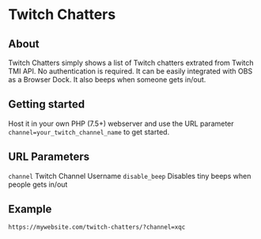 # Twitch Chatters

## About

Twitch Chatters simply shows a list of Twitch chatters extrated from Twitch TMI API. No authentication is required.
It can be easily integrated with OBS as a Browser Dock. It also beeps when someone gets in/out.

## Getting started

Host it in your own PHP (7.5+) webserver and use the URL parameter `channel=your_twitch_channel_name` to get started.

## URL Parameters

`channel` Twitch Channel Username
`disable_beep` Disables tiny beeps when people gets in/out

## Example

`https://mywebsite.com/twitch-chatters/?channel=xqc`